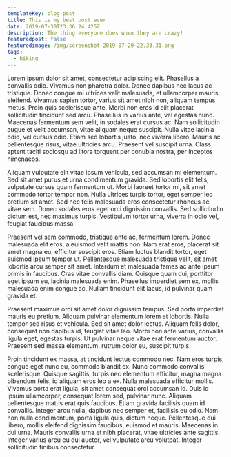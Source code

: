 ```yaml
---
templateKey: blog-post
title: This is my best post ever
date: 2019-07-30T23:36:24.425Z
description: The thing everyone does when they are crazy!
featuredpost: false
featuredimage: /img/screenshot-2019-07-29-22.33.31.png
tags:
  - hiking
---
```

Lorem ipsum dolor sit amet, consectetur adipiscing elit. Phasellus a convallis odio. Vivamus non pharetra dolor. Donec dapibus nec lacus ac tristique. Donec congue mi ultrices velit malesuada, et ullamcorper mauris eleifend. Vivamus sapien tortor, varius sit amet nibh non, aliquam tempus metus. Proin quis scelerisque ante. Morbi non eros id elit placerat sollicitudin tincidunt sed arcu. Phasellus in varius ante, vel egestas nunc. Maecenas fermentum sem velit, in sodales erat cursus ac. Nam sollicitudin augue et velit accumsan, vitae aliquam neque suscipit. Nulla vitae lacinia odio, vel cursus odio. Etiam sed lobortis justo, nec viverra libero. Mauris ac pellentesque risus, vitae ultricies arcu. Praesent vel suscipit urna. Class aptent taciti sociosqu ad litora torquent per conubia nostra, per inceptos himenaeos.

Aliquam vulputate elit vitae ipsum vehicula, sed accumsan mi elementum. Sed sit amet purus et urna condimentum gravida. Sed lobortis elit felis, vulputate cursus quam fermentum ut. Morbi laoreet tortor mi, sit amet commodo tortor tempor non. Nulla ultrices turpis tortor, eget semper leo pretium sit amet. Sed nec felis malesuada eros consectetur rhoncus ac vitae sem. Donec sodales eros eget orci dignissim convallis. Sed sollicitudin dictum est, nec maximus turpis. Vestibulum tortor urna, viverra in odio vel, feugiat faucibus massa.

Praesent vel sem commodo, tristique ante ac, fermentum lorem. Donec malesuada elit eros, a euismod velit mattis non. Nam erat eros, placerat sit amet magna eu, efficitur suscipit eros. Etiam luctus blandit tortor, eget euismod ipsum tempor ut. Pellentesque malesuada tristique velit, sit amet lobortis arcu semper sit amet. Interdum et malesuada fames ac ante ipsum primis in faucibus. Cras vitae convallis diam. Quisque quam dui, porttitor eget ipsum eu, lacinia malesuada enim. Phasellus imperdiet sem ex, mollis malesuada enim congue ac. Nullam tincidunt elit lacus, id pulvinar quam gravida et.

Praesent maximus orci sit amet dolor dignissim tempus. Sed porta imperdiet mauris eu pretium. Aliquam pulvinar elementum lorem et lobortis. Nulla tempor sed risus et vehicula. Sed sit amet dolor lectus. Aliquam felis dolor, consequat non dapibus id, feugiat vitae leo. Morbi non ante varius, convallis ligula eget, egestas turpis. Ut pulvinar neque vitae erat fermentum auctor. Praesent sed massa elementum, rutrum dolor eu, suscipit turpis.

Proin tincidunt ex massa, at tincidunt lectus commodo nec. Nam eros turpis, congue eget nunc eu, commodo blandit ex. Nunc commodo convallis scelerisque. Quisque sagittis, turpis nec elementum efficitur, magna magna bibendum felis, id aliquam eros leo a ex. Nulla malesuada efficitur mollis. Vivamus porta erat ligula, sit amet consequat orci accumsan id. Duis id ipsum ullamcorper, consequat lorem sed, pulvinar nunc. Aliquam pellentesque mattis erat quis faucibus. Etiam gravida facilisis quam id convallis. Integer arcu nulla, dapibus nec semper et, facilisis eu odio. Nam non nulla condimentum, porta ligula quis, dictum neque. Pellentesque dui libero, mollis eleifend dignissim faucibus, euismod et mauris. Maecenas in dui urna. Mauris convallis urna et nibh placerat, vitae ultricies ante sagittis. Integer varius arcu eu dui auctor, vel vulputate arcu volutpat. Integer sollicitudin finibus consectetur.

